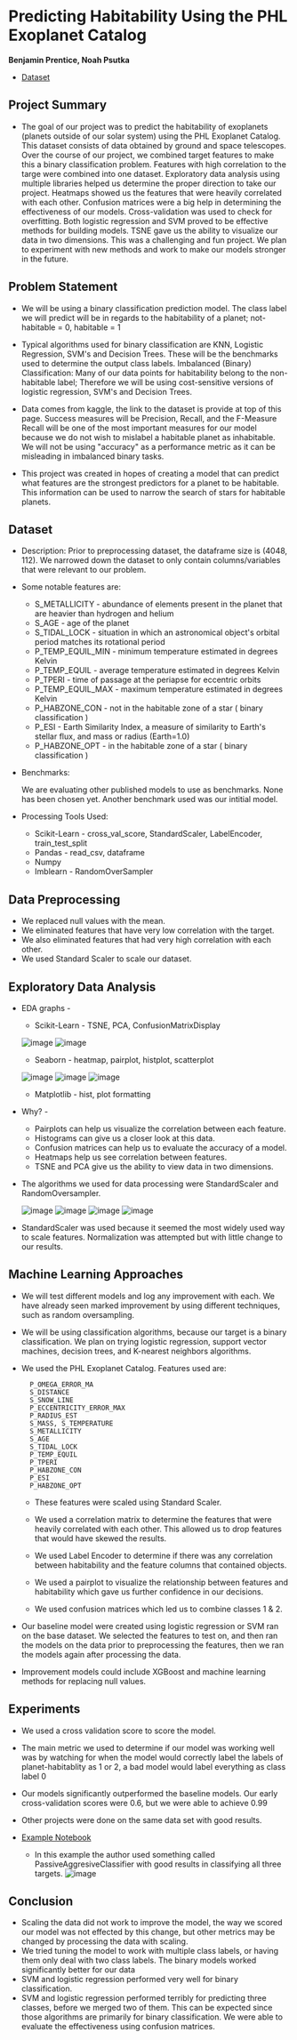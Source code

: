 #  Predicting Habitability Using the PHL Exoplanet Catalog
**Benjamin Prentice, Noah Psutka** 

* [Dataset](https://www.kaggle.com/datasets/chandrimad31/phl-exoplanet-catalog) 

## Project Summary

* The goal of our project was to predict the habitability of exoplanets (planets outside of our solar system) using the PHL Exoplanet Catalog. This dataset consists of data obtained by ground and space telescopes. Over the course of our project, we combined target features to make this a binary classification problem. Features with high correlation to the targe were combined into one dataset. Exploratory data analysis using multiple libraries helped us determine the proper direction to take our project. Heatmaps showed us the features that were heavily correlated with each other. Confusion matrices were a big help in determining the effectiveness of our models. Cross-validation was used to check for overfitting. Both logistic regression and SVM proved to be effective methods for building models. TSNE gave us the ability to visualize our data in two dimensions. This was a challenging and fun project. We plan to experiment with new methods and work to make our models stronger in the future.

## Problem Statement

* We will be using a binary classification prediction model. The
class label we will predict will be in regards to the habitability of a planet;
not-habitable = 0, habitable = 1

* Typical algorithms used for binary classification are KNN, Logistic Regression,
SVM's and Decision Trees. These will be the benchmarks used to determine the output
class labels.
Imbalanced (Binary) Classification: Many of our data points for habitability belong
to the non-habitable label; Therefore we will be using cost-sensitive versions of
logistic regression, SVM's and Decision Trees.
* Data comes from kaggle, the link to the dataset is provide at top of this page.
Success measures will be Precision, Recall, and the F-Measure
Recall will be one of the most important measures for our model because we do not wish
to mislabel a habitable planet as inhabitable.
We will not be using "accuracy" as a performance metric as it can be misleading in
imbalanced binary tasks.
* This project was created in hopes of creating a model that can predict what
features are the strongest predictors for a planet to be habitable. This information
can be used to narrow the search of stars for habitable planets.

## Dataset
    
* Description: Prior to preprocessing dataset, the dataframe size is (4048, 112). We narrowed down the dataset to only contain columns/variables that were relevant to our problem.
    
* Some notable features are:
    
     * S_METALLICITY - abundance of elements present in the planet that are heavier than hydrogen and helium
     * S_AGE - age of the planet 
     * S_TIDAL_LOCK - situation in which an astronomical object's orbital period matches its rotational period
     * P_TEMP_EQUIL_MIN - minimum temperature estimated in degrees Kelvin
     * P_TEMP_EQUIL - average temperature estimated in degrees Kelvin
     * P_TPERI - time of passage at the periapse for eccentric orbits
     * P_TEMP_EQUIL_MAX - maximum temperature estimated in degrees Kelvin
     * P_HABZONE_CON - not in the habitable zone of a star ( binary classification )
     * P_ESI - Earth Similarity Index, a measure of similarity to Earth's stellar flux, and mass or radius (Earth=1.0)
     * P_HABZONE_OPT - in the habitable zone of a star ( binary classification )
    
* Benchmarks:

    We are evaluating other published models to use as benchmarks. None has been chosen yet. Another benchmark used was our intitial model.

* Processing Tools Used: 
    
     * Scikit-Learn - cross_val_score, StandardScaler, LabelEncoder, train_test_split   
     * Pandas - read_csv, dataframe
     * Numpy
     * Imblearn - RandomOverSampler
     
## Data Preprocessing 

* We replaced null values with the mean.
* We eliminated features that have very low correlation with the target.
* We also eliminated features that had very high correlation with each other. 
* We used Standard Scaler to scale our dataset.

## Exploratory Data Analysis 

* EDA graphs - 
    
    * Scikit-Learn - TSNE, PCA, ConfusionMatrixDisplay
    
     ![image](confusionmatrix.png)
     ![image](TSNE.png)
     
     * Seaborn - heatmap, pairplot, histplot, scatterplot

     ![image](heatmap.png)
     ![image](pairplot.png)
     ![image](histplot.png)
     
     * Matplotlib - hist, plot formatting
    
* Why? - 
    
    * Pairplots can help us visualize the correlation between each feature.
    * Histograms can give us a closer look at this data.
    * Confusion matrices can help us to evaluate the accuracy of a model.
    * Heatmaps help us see correlation between features.
    * TSNE and PCA give us the ability to view data in two dimensions.
    
* The algorithms we used for data processing were StandardScaler and RandomOversampler.
 
  ![image](standardscaler.png)
  ![image](randomoversampler.png)
  ![image](preros.png)
  ![image](postros.png)
  
* StandardScaler was used because it seemed the most widely used way to scale features. Normalization was attempted but with little change to our results.

## Machine Learning Approaches

* We will test different models and log any improvement with each. We have already seen marked improvement by using different techniques, such as random oversampling.
    
* We will be using classification algorithms, because our target is a binary classification. We plan on trying logistic regression, support vector machines, decision trees, and K-nearest neighbors algorithms.

* We used the PHL Exoplanet Catalog. Features used are:  
    
        P_OMEGA_ERROR_MA
        S_DISTANCE
        S_SNOW_LINE
        P_ECCENTRICITY_ERROR_MAX
        P_RADIUS_EST
        S_MASS, S_TEMPERATURE
        S_METALLICITY
        S_AGE
        S_TIDAL_LOCK
        P_TEMP_EQUIL
        P_TPERI
        P_HABZONE_CON
        P_ESI
        P_HABZONE_OPT
    
   * These features were scaled using Standard Scaler. 
  
  * We used a correlation matrix to determine the features that were heavily correlated with each other. This allowed us to drop features that would have skewed the results. 
  * We used Label Encoder to determine if there was any correlation between habitability and the feature columns that contained objects.
  * We used a pairplot to visualize the relationship between features and habitability which gave us further confidence in our decisions.
  * We used confusion matrices which led us to combine classes 1 & 2.

* Our baseline model were created using logistic regression or SVM ran on the base dataset. We selected the features to test on, 
   and then ran the models on the data prior to preprocessing the features, then we ran the models again after processing the data.  
* Improvement models could include XGBoost and machine learning methods for replacing null values.

## Experiments 

* We used a cross validation score to score the model. 
* The main metric we used to determine if our model was working well was by watching for when the model would correctly label the labels of planet-habitablity as 1 or 2, a bad model would label everything as class label 0
* Our models significantly outperformed the baseline models. Our early cross-validation scores were 0.6, but we were able to achieve 0.99

* Other projects were done on the same data set with good results. 
* [Example Notebook](https://www.kaggle.com/code/chandrimad31/a-small-research-on-exoplanet-habitability)
    * In this example the author used something called PassiveAggresiveClassifier with good results in classifying all three targets.
![image](other_example.png)

## Conclusion

* Scaling the data did not work to improve the model, the way we scored our model was not effected by this change, but
    other metrics may be changed by processing the data with scaling.
* We tried tuning the model to work with multiple class labels, or having them only deal with two class labels. The binary models
    worked significantly better for our data
* SVM and logistic regression performed very well for binary classification.
* SVM and logistic regression performed terribly for predicting three classes, before we merged two of them. This can be expected since those algorithms are primarily for binary classification. We were able to evaluate the effectiveness using confusion matrices.
